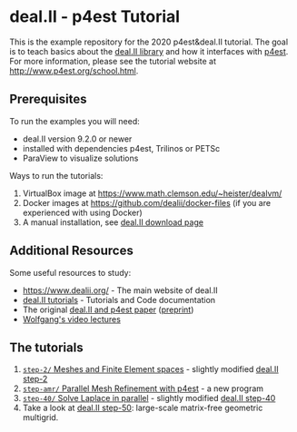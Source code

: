 # deal.II - p4est Tutorial

This is the example repository for the 2020 p4est&amp;deal.II tutorial. The
goal is to teach basics about the [deal.II library](https://dealii.org) and
how it interfaces with [p4est](http://p4est.org). For more information, please
see the tutorial website at http://www.p4est.org/school.html.


## Prerequisites

To run the examples you will need:
- deal.II version 9.2.0 or newer
- installed with dependencies p4est, Trilinos or PETSc
- ParaView to visualize solutions

Ways to run the tutorials:
1. VirtualBox image at https://www.math.clemson.edu/~heister/dealvm/
2. Docker images at https://github.com/dealii/docker-files (if you are experienced with using Docker)
3. A manual installation, see [deal.II download page](https://www.dealii.org/download.html)

## Additional Resources

Some useful resources to study:
- https://www.dealii.org/ - The main website of deal.II
- [deal.II tutorials](https://www.dealii.org/current/doxygen/deal.II/Tutorial.html) - Tutorials and Code documentation
- The original [deal.II and p4est paper](https://dl.acm.org/doi/10.1145/2049673.2049678) ([preprint](http://www.math.clemson.edu/~heister/preprints/BangerthBursteddeHeisterKronbichler_distributed.pdf))
- [Wolfgang's video lectures](https://www.math.colostate.edu/~bangerth/videos.html)


## The tutorials

1. [``step-2/`` Meshes and Finite Element spaces](./step-2/) - slightly modified [deal.II step-2](https://www.dealii.org/current/doxygen/deal.II/step_2.html)
2. [``step-amr/`` Parallel Mesh Refinement with p4est](./step-amr/) - a new program
3. [``step-40/`` Solve Laplace in parallel](./step-40/) - slightly modified [deal.II step-40](https://www.dealii.org/current/doxygen/deal.II/step_40.html)
4. Take a look at [deal.II step-50](https://www.dealii.org/current/doxygen/deal.II/step_50.html): large-scale matrix-free geometric multigrid.
